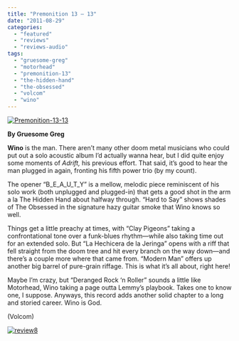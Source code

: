 ```yaml
---
title: "Premonition 13 – 13"
date: "2011-08-29"
categories: 
  - "featured"
  - "reviews"
  - "reviews-audio"
tags: 
  - "gruesome-greg"
  - "motorhead"
  - "premonition-13"
  - "the-hidden-hand"
  - "the-obsessed"
  - "volcom"
  - "wino"
---
```


[![](http://www.hellbound.ca/wp-content/uploads/2011/08/Premonition-13-13-590x590.jpg "Premonition-13-13")](http://www.hellbound.ca/wp-content/uploads/2011/08/Premonition-13-13.jpg)

**By Gruesome Greg**

**Wino** is the man. There aren’t many other doom metal musicians who could put out a solo acoustic album I’d actually wanna hear, but I did quite enjoy some moments of _Adrift,_ his previous effort. That said, it’s good to hear the man plugged in again, fronting his fifth power trio (by my count).

The opener “B\_E\_A\_U\_T\_Y” is a mellow, melodic piece reminiscent of his solo work (both unplugged and plugged-in) that gets a good shot in the arm a la The Hidden Hand about halfway through. “Hard to Say” shows shades of The Obsessed in the signature hazy guitar smoke that Wino knows so well.

Things get a little preachy at times, with “Clay Pigeons” taking a confrontational tone over a funk-blues rhythm—while also taking time out for an extended solo. But “La Hechicera de la Jeringa” opens with a riff that fell straight from the doom tree and hit every branch on the way down—and there’s a couple more where that came from. “Modern Man” offers up another big barrel of pure-grain riffage. This is what it’s all about, right here!

Maybe I’m crazy, but “Deranged Rock ‘n Roller” sounds a little like Motorhead, Wino taking a page outta Lemmy’s playbook. Takes one to know one, I suppose. Anyways, this record adds another solid chapter to a long and storied career. Wino is God.

(Volcom)

[![](http://www.hellbound.ca/wp-content/uploads/2009/07/review8.png "review8")](http://www.hellbound.ca/wp-content/uploads/2009/07/review8.png)
